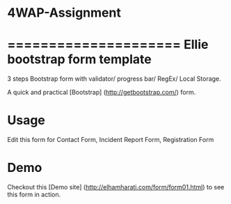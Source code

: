 # 4WAP-Assignment
=====================
Ellie bootstrap form template
=====================

3 steps Bootstrap form with validator/ progress bar/ RegEx/ Local Storage.

A quick and practical [Bootstrap] (<http://getbootstrap.com/>) form.


Usage
======
Edit this form for Contact Form, Incident Report Form, Registration Form

Demo
=====

Checkout this [Demo site] (<http://elhamharati.com/form/form01.html>) to see this form in action. 
